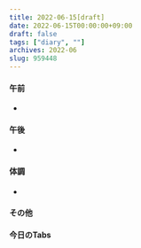 ```yaml
---
title: 2022-06-15[draft]
date: 2022-06-15T00:00:00+09:00
draft: false
tags: ["diary", ""]
archives: 2022-06
slug: 959448
---
```

#### 午前
- 
#### 午後
- 
#### 体調
- 
#### その他
#### 今日のTabs